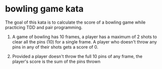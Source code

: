 # bowling game kata

The goal of this kata is to calculate the score of a bowling game while practicing TDD and pair programming.

1. A game of bowling has 10 frames, a player has a maximum of 2 shots to clear all the pins (10) for a single frame. A player who doesn't
throw any pins in any of their shots gets a score of 0.

2. Provided a player doesn't throw the full 10 pins of any frame, the player's score is the sum of the pins thrown